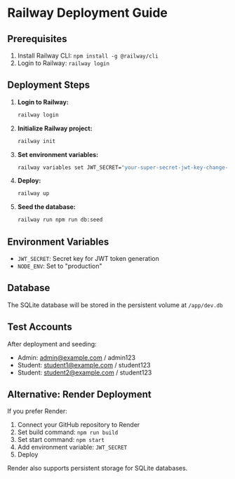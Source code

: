 # Railway Deployment Guide

## Prerequisites
1. Install Railway CLI: `npm install -g @railway/cli`
2. Login to Railway: `railway login`

## Deployment Steps

1. **Login to Railway:**
   ```bash
   railway login
   ```

2. **Initialize Railway project:**
   ```bash
   railway init
   ```

3. **Set environment variables:**
   ```bash
   railway variables set JWT_SECRET="your-super-secret-jwt-key-change-this-in-production"
   ```

4. **Deploy:**
   ```bash
   railway up
   ```

5. **Seed the database:**
   ```bash
   railway run npm run db:seed
   ```

## Environment Variables

- `JWT_SECRET`: Secret key for JWT token generation
- `NODE_ENV`: Set to "production"

## Database

The SQLite database will be stored in the persistent volume at `/app/dev.db`

## Test Accounts

After deployment and seeding:
- Admin: admin@example.com / admin123
- Student: student1@example.com / student123
- Student: student2@example.com / student123

## Alternative: Render Deployment

If you prefer Render:

1. Connect your GitHub repository to Render
2. Set build command: `npm run build`
3. Set start command: `npm start`
4. Add environment variable: `JWT_SECRET`
5. Deploy

Render also supports persistent storage for SQLite databases.
